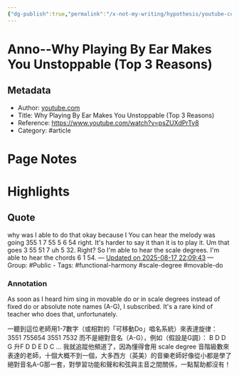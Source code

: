 ```yaml
---
{"dg-publish":true,"permalink":"/x-not-my-writing/hypothesis/youtube-com/why-playing-by-ear-makes-you-unstoppable-top-3-reasons/","noteIcon":"2"}
---
```



# Anno--Why Playing By Ear Makes You Unstoppable (Top 3 Reasons)

## Metadata
- Author: [youtube.com]()
- Title: Why Playing By Ear Makes You Unstoppable (Top 3 Reasons)
- Reference: https://www.youtube.com/watch?v=psZUXdPrTv8
- Category: #article

# Page Notes
# Highlights
## Quote
why was I able to do that okay because I You can hear the melody was going 355 1 7 55 5 6 54 right. It's harder to say it than it is to play it. Um that goes 3 55 51 7 uh 5 32. Right? So I'm able to hear the scale degrees. I'm able to hear the chords 6 1 54. 
— [Updated on 2025-08-17 22:09:43](https://hyp.is/EbUuQnvxEfC5zzsWLW7cyQ/www.youtube.com/watch?v=psZUXdPrTv8) — Group: #Public
    - Tags:  #functional-harmony  #scale-degree  #movable-do 
    
### Annotation
As soon as I heard him sing in movable do or in scale degrees instead of fixed do or absolute note names (A-G), I subscribed. It's a rare kind of teacher who does that, unfortunately.

一聽到這位老師用1-7數字（或相對的「可移動Do」唱名系統）來表達旋律： 3551 755654 3551 7532
而不是絕對音名（A-G），例如（假設是G調）：
B D D G 升F D D E D C ...
我就追蹤他頻道了，因為懂得會用 scale degree 音階級數來表達的老師，十個大概不到一個，大多西方（英美）的音樂老師好像從小都是學了絕對音名A-G那一套，對學習功能和聲和和弦與主音之間關係，一點幫助都沒有！


